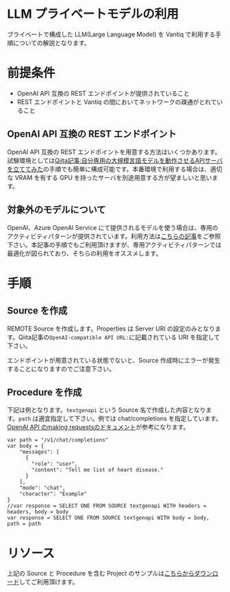 # LLM プライベートモデルの利用

プライベートで構成した LLM(Large Language Model) を Vantiq で利用する手順についての解説となります。

# 前提条件

- OpenAI API 互換の REST エンドポイントが提供されていること
- REST エンドポイントと Vantiq の間においてネットワークの疎通がとれていること

## OpenAI API 互換の REST エンドポイント

OpenAI API 互換の REST エンドポイントを用意する方法はいくつかあります。試験環境としては[Qiita記事:自分専用の大規模言語モデルを動作させるAPIサーバを立ててみた](https://qiita.com/vfuji/items/67b95da35704ee440f4c)の手順でも簡単に構成可能です。本番環境で利用する場合は、適切な VRAM を有する GPU を持ったサーバを別途用意する方が望ましいと思います。

## 対象外のモデルについて

OpenAI、Azure OpenAI Service にて提供されるモデルを使う場合は、専用のアクティビティパターンが提供されています。利用方法は[こちらの記事](https://github.com/fujitake/vantiq-related/blob/main/vantiq-aiml-integration/docs/jp/LLM_Platform_Support.md)をご参照下さい。本記事の手順でもご利用頂けますが、専用アクティビティパターンでは最適化が図られており、そちらの利用をオススメします。

# 手順

## Source を作成

REMOTE Source を作成します。Properties は Server URI の設定のみとなります。Qiita記事の`OpenAI-compatible API URL:`に記載されている URI を指定して下さい。

エンドポイントが用意されている状態でないと、Source 作成時にエラーが発生することになりますのでご注意下さい。

## Procedure を作成

下記は例となります。`textgenapi` という Source 名で作成した内容となります。`path` は適宜指定して下さい。例では chat/completions を指定しています。[OpenAI API のmaking requestsのドキュメント](https://platform.openai.com/docs/api-reference/making-requests)が参考になります。

```
var path = "/v1/chat/completions"
var body = {
    "messages": [
      {
        "role": "user",
        "content": "Tell me list of heart disease."
      }
    ],
    "mode": "chat",
    "character": "Example"
}
//var response = SELECT ONE FROM SOURCE textgenapi WITH headers = headers, body = body
var response = SELECT ONE FROM SOURCE textgenapi WITH body = body, path = path
```

# リソース

上記の Source と Procedure を含む Project のサンプルは[こちらからダウンロード](../../conf/vantiq_llm_private_models/sample_use_private_models.zip)してご利用頂けます。
